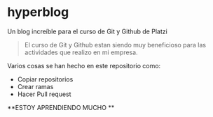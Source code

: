 # hyperblog
Un blog increíble para el curso de Git y Github de Platzi

> El curso de Git y Github estan siendo muy beneficioso para las actividades que realizo en mi empresa.

Varios cosas se han hecho en este repositorio como:
- Copiar repositorios
- Crear ramas
- Hacer Pull request

**ESTOY APRENDIENDO MUCHO **

